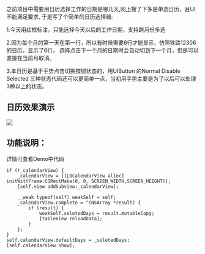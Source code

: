 之前项目中需要用日历选择工作的日期是哪几天,网上搜了下多是单选日历，且UI不能满足要求, 于是写了个简单的日历选择器:

1.今天用红框标注，只能选择今天以后的工作日期，支持跨月份多选

2.因为每个月的第一天在第一行，所以有时候需要6行才能显示，仿照铁路12306的日历，显示了6行，  选择点击下一个月的日期时会自动切到下一个月，但是可以直接在当前月取消。

3.本日历是基于手势点击切换按钮状态的，用UIButton 的Normal Disable Selected 三种状态代码还可以更简单一点，当初用手势主要是为了以后可以处理3种以上的状态。

## 日历效果演示

![](https://github.com/sntd/LDCalendarView/raw/master/Picture/LDCalendarView.gif)



## 功能说明：

详情可查看Demo中代码

``` 
if (!_calendarView) {
    _calendarView = [[LDCalendarView alloc] initWithFrame:CGRectMake(0, 0, SCREEN_WIDTH,SCREEN_HEIGHT)];
    [self.view addSubview:_calendarView];

    __weak typeof(self) weakSelf = self;
    _calendarView.complete = ^(NSArray *result) {
        if (result) {
            weakSelf.seletedDays = result.mutableCopy;
            [tableView reloadData];
        }
    };
}
self.calendarView.defaultDays = _seletedDays;
[self.calendarView show];
```
